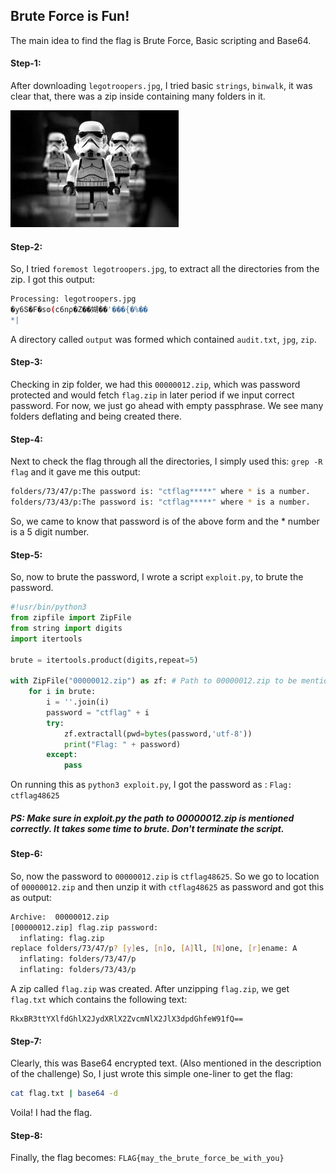 ## Brute Force is Fun!
The main idea to find the flag is Brute Force, Basic scripting and Base64.

#### Step-1:
After downloading `legotroopers.jpg`, I tried basic `strings`, `binwalk`, it was clear that, there was a zip inside containing many folders in it.

<img src="legotroopers.jpg">

#### Step-2:
So, I tried `foremost legotroopers.jpg`, to extract all the directories from the zip. I got this output:

```bash
Processing: legotroopers.jpg
�y6Տ�F�sʘ(c6nρ�Z��媩��'���{�%��
*|
```
A directory called `output` was formed which contained `audit.txt`, `jpg`, `zip`.
#### Step-3:
Checking in zip folder, we had this `00000012.zip`, which was password protected and would fetch `flag.zip` in later period if we input correct password. For now, we just go ahead with empty passphrase.
We see many folders deflating and being created there.

#### Step-4:
Next to check the flag through all the directories, I simply used this:
`grep -R flag` and it gave me this output:

```bash
folders/73/47/p:The password is: "ctflag*****" where * is a number.
folders/73/43/p:The password is: "ctflag*****" where * is a number.
```
So, we came to know that password is of the above form and the * number is a 5 digit number.
#### Step-5:
So, now to brute the password, I wrote a script `exploit.py`, to brute the password.

```py
#!usr/bin/python3
from zipfile import ZipFile
from string import digits
import itertools

brute = itertools.product(digits,repeat=5)

with ZipFile("00000012.zip") as zf: # Path to 00000012.zip to be mentioned
    for i in brute:
        i = ''.join(i)
        password = "ctflag" + i
        try:
            zf.extractall(pwd=bytes(password,'utf-8'))
            print("Flag: " + password)
        except:
            pass
```
On running this as `python3 exploit.py`, I got the password as : `Flag: ctflag48625`
<h5>PS: Make sure in exploit.py the path to 00000012.zip is mentioned correctly. It takes some time to brute. Don't terminate the script.</h5>

#### Step-6:
So, now the password to `00000012.zip` is `ctflag48625`. So we go to location of `00000012.zip` and then unzip it with `ctflag48625` as password and got this as output:
```bash
Archive:  00000012.zip
[00000012.zip] flag.zip password: 
  inflating: flag.zip                
replace folders/73/47/p? [y]es, [n]o, [A]ll, [N]one, [r]ename: A
  inflating: folders/73/47/p         
  inflating: folders/73/43/p  
```
A zip called `flag.zip` was created. After unzipping `flag.zip`, we get `flag.txt` which contains the following text:
```
RkxBR3ttYXlfdGhlX2JydXRlX2ZvcmNlX2JlX3dpdGhfeW91fQ==
```

#### Step-7:
Clearly, this was Base64 encrypted text. (Also mentioned in the description of the challenge)
So, I just wrote this simple one-liner to get the flag:

```bash
cat flag.txt | base64 -d
```
Voila! I had the flag.

#### Step-8:
Finally, the flag becomes:
`FLAG{may_the_brute_force_be_with_you}`